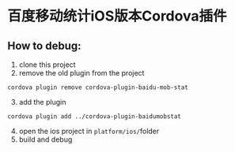 # 百度移动统计iOS版本Cordova插件

## How to debug:
1. clone this project
2. remove the old plugin from the project
```
cordova plugin remove cordova-plugin-baidu-mob-stat
```

3. add the plugin
```
cordova plugin add ../cordova-plugin-baidumobstat
```

4. open the ios project in `platform/ios/`folder
5. build and debug